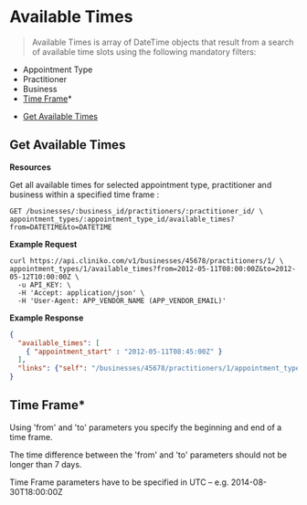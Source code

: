 Available Times
============
> Available Times is array of DateTime objects that result from a search of available time slots using the following mandatory filters:
>
* Appointment Type
* Practitioner
* Business
* [Time Frame](#time-frame)*
>

* [Get Available Times](#get-available-times "This will return all future available times for which meet specified criteria")

Get Available Times
----------------

**Resources**

Get all available times for selected appointment type, practitioner and business within a specified time frame :
```
GET /businesses/:business_id/practitioners/:practitioner_id/ \    
appointment_types/:appointment_type_id/available_times?from=DATETIME&to=DATETIME
```



**Example Request**
```shell
curl https://api.cliniko.com/v1/businesses/45678/practitioners/1/ \
appointment_types/1/available_times?from=2012-05-11T08:00:00Z&to=2012-05-12T10:00:00Z \
  -u API_KEY: \
  -H 'Accept: application/json' \
  -H 'User-Agent: APP_VENDOR_NAME (APP_VENDOR_EMAIL)'
```

**Example Response**
```json
{
  "available_times": [
    { "appointment_start" : "2012-05-11T08:45:00Z" }
  ],
  "links": {"self": "/businesses/45678/practitioners/1/appointment_types/1/available_times?from=2012-05-11T08:00:00Z&to=2012-05-12T10:00:00Z"}
}

```

Time Frame*
----------------

Using 'from' and 'to' parameters you specify the beginning and end of a time frame.

The time difference between the 'from' and 'to' parameters should not be longer than 7 days.

Time Frame parameters have to be specified in UTC – e.g. 2014-08-30T18:00:00Z
